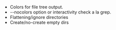 - Colors for file tree output. 
- --nocolors option or interactivity check a la grep.
- Flattening/ignore directories
- Create/no-create empty dirs